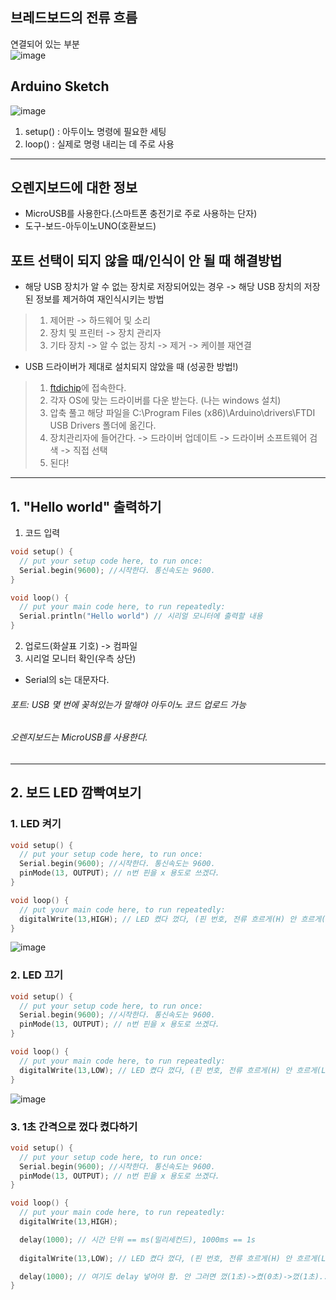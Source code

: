 ## **브레드보드의 전류 흐름**
연결되어 있는 부분  
![image](https://user-images.githubusercontent.com/78032658/113339282-3976d080-9365-11eb-9d10-7a4e9cddef24.png)

## **Arduino Sketch**
![image](https://user-images.githubusercontent.com/78032658/113332163-c87eeb00-935b-11eb-8534-4d0c5c8e86c1.png)
1. setup()
: 아두이노 명령에 필요한 세팅
3. loop()
: 실제로 명령 내리는 데 주로 사용

<hr/>

## **오렌지보드에 대한 정보**
* MicroUSB를 사용한다.(스마트폰 충전기로 주로 사용하는 단자)
* 도구-보드-아두이노UNO(호환보드)

## **포트 선택이 되지 않을 때/인식이 안 될 때 해결방법**
* 해당 USB 장치가 알 수 없는 장치로 저장되어있는 경우 -> 해당 USB 장치의 저장된 정보를 제거하여 재인식시키는 방법
>1. 제어판 -> 하드웨어 및 소리
>2. 장치 및 프린터 -> 장치 관리자
>3. 기타 장치 -> 알 수 없는 장치 -> 제거 -> 케이블 재연결
* USB 드라이버가 제대로 설치되지 않았을 때 (성공한 방법!)
>1. [ftdichip](https://ftdichip.com/drivers/vcp-drivers/, "드라이버 다운로드")에 접속한다.
>2. 각자 OS에 맞는 드라이버를 다운 받는다. (나는 windows 설치)
>3. 압축 풀고 해당 파일을 C:\Program Files (x86)\Arduino\drivers\FTDI USB Drivers 폴더에 옮긴다.
>4. 장치관리자에 들어간다. -> 드라이버 업데이트 -> 드라이버 소프트웨어 검색 -> 직접 선택
>5. 된다!
  
<hr/>

## **1. "Hello world" 출력하기**
1. 코드 입력

```c
void setup() {
  // put your setup code here, to run once:
  Serial.begin(9600); //시작한다. 통신속도는 9600.
}

void loop() {
  // put your main code here, to run repeatedly:
  Serial.println("Hello world") // 시리얼 모니터에 출력할 내용
}
```
2. 업로드(화살표 기호) -> 컴파일
3. 시리얼 모니터 확인(우측 상단)


- Serial의 s는 대문자다.


###### 포트: USB 몇 번에 꽂혀있는가 말해야 아두이노 코드 업로드 가능  
###### 오렌지보드는 MicroUSB를 사용한다.

<hr/>

## **2. 보드 LED 깜빡여보기**
### 1. LED 켜기
```c
void setup() {
  // put your setup code here, to run once:
  Serial.begin(9600); //시작한다. 통신속도는 9600.
  pinMode(13, OUTPUT); // n번 핀을 x 용도로 쓰겠다.
}

void loop() {
  // put your main code here, to run repeatedly:
  digitalWrite(13,HIGH); // LED 켰다 껐다, (핀 번호, 전류 흐르게(H) 안 흐르게(L))
}
```

![image](https://user-images.githubusercontent.com/78032658/113338567-3fb87d00-9364-11eb-98d6-73058eb54f07.png)

### 2. LED 끄기
```c
void setup() {
  // put your setup code here, to run once:
  Serial.begin(9600); //시작한다. 통신속도는 9600.
  pinMode(13, OUTPUT); // n번 핀을 x 용도로 쓰겠다.
}

void loop() {
  // put your main code here, to run repeatedly:
  digitalWrite(13,LOW); // LED 켰다 껐다, (핀 번호, 전류 흐르게(H) 안 흐르게(L))
}
```
![image](https://user-images.githubusercontent.com/78032658/113338498-28798f80-9364-11eb-97ae-dfef25d9c89f.png)

### 3. 1초 간격으로 껐다 켰다하기
```c
void setup() {
  // put your setup code here, to run once:
  Serial.begin(9600); //시작한다. 통신속도는 9600.
  pinMode(13, OUTPUT); // n번 핀을 x 용도로 쓰겠다.
}

void loop() {
  // put your main code here, to run repeatedly:
  digitalWrite(13,HIGH);

  delay(1000); // 시간 단위 == ms(밀리세컨드), 1000ms == 1s
  
  digitalWrite(13,LOW); // LED 켰다 껐다, (핀 번호, 전류 흐르게(H) 안 흐르게(L))

  delay(1000); // 여기도 delay 넣어야 함. 안 그러면 껐(1초)->켰(0초)->껐(1초)... 라서 계속 꺼져 있음
}
```
